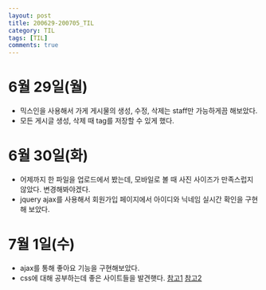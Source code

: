 ```yaml
---
layout: post
title: 200629-200705_TIL
category: TIL
tags: [TIL]
comments: true
---
```


6월 29일(월)
==========
- 믹스인을 사용해서 가게 게시물의 생성, 수정, 삭제는 staff만 가능하게끔 해보았다.
- 모든 게시글 생성, 삭제 때 tag를 저장할 수 있게 했다.

6월 30일(화)
========
- 어제까지 한 파일을 업로드에서 봤는데, 모바일로 볼 때 사진 사이즈가 만족스럽지 않았다. 변경해봐야겠다.
- jquery ajax를 사용해서 회원가입 페이지에서 아이디와 닉네임 실시간 확인을 구현해 보았다.

7월 1일(수)
========
- ajax를 통해 좋아요 기능을 구현해보았다.
- css에 대해 공부하는데 좋은 사이트들을 발견햇다.
[참고1](https://www.zerocho.com/category/CSS/post/5881edef636a7f0b8e8507d8)
[참고2](https://ofcourse.kr/css-courseM)
